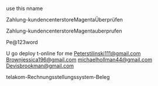 use this nname

Zahlung-kundencenterstoreMagentaÜberprüfen

Zahlung-kundencenterstoreMagentauberprufen

Pe@123word

U go deploy t-online for me 
Peterstilinski111@gmail.com 
Brownjessica196@gmail.com
michaelhollman44@gmail.com
Devisbrookman@gmail.com

telakom-Rechnungsstellungssystem-Beleg